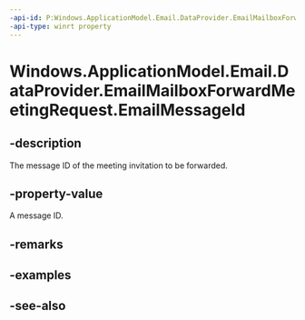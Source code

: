 ```yaml
---
-api-id: P:Windows.ApplicationModel.Email.DataProvider.EmailMailboxForwardMeetingRequest.EmailMessageId
-api-type: winrt property
---
```


<!-- Property syntax
public string EmailMessageId { get; }
-->

# Windows.ApplicationModel.Email.DataProvider.EmailMailboxForwardMeetingRequest.EmailMessageId

## -description
The message ID of the meeting invitation to be forwarded.

## -property-value
A message ID.

## -remarks

## -examples

## -see-also
